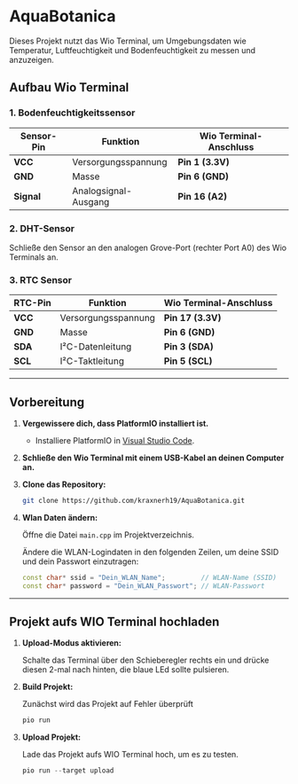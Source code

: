 # AquaBotanica

Dieses Projekt nutzt das Wio Terminal, um Umgebungsdaten wie Temperatur, Luftfeuchtigkeit und Bodenfeuchtigkeit zu messen und anzuzeigen.

## Aufbau Wio Terminal
   
### **1. Bodenfeuchtigkeitssensor**

| **Sensor-Pin** | **Funktion**         | **Wio Terminal-Anschluss** |
|----------------|----------------------|----------------------------|
| **VCC**        | Versorgungsspannung  | **Pin 1 (3.3V)**           |
| **GND**        | Masse                | **Pin 6 (GND)**            |
| **Signal**     | Analogsignal-Ausgang | **Pin 16 (A2)**            |

### **2. DHT-Sensor**

Schließe den Sensor an den analogen Grove-Port (rechter Port A0) des Wio Terminals an.

### **3. RTC Sensor**

| **RTC-Pin** | **Funktion**         | **Wio Terminal-Anschluss** |
|-------------|----------------------|----------------------------|
| **VCC**     | Versorgungsspannung  | **Pin 17 (3.3V)**          |
| **GND**     | Masse                | **Pin 6 (GND)**            |
| **SDA**     | I²C-Datenleitung     | **Pin 3 (SDA)**            |
| **SCL**     | I²C-Taktleitung      | **Pin 5 (SCL)**            |

---

## Vorbereitung

1. **Vergewissere dich, dass PlatformIO installiert ist.**
   - Installiere PlatformIO in [Visual Studio Code](https://platformio.org/install/ide?install=vscode).

2. **Schließe den Wio Terminal mit einem USB-Kabel an deinen Computer an.**

3. **Clone das Repository:**
   ```bash
   git clone https://github.com/kraxnerh19/AquaBotanica.git

4. **Wlan Daten ändern:**

   Öffne die Datei `main.cpp` im Projektverzeichnis.

   Ändere die WLAN-Logindaten in den folgenden Zeilen, um deine SSID und dein Passwort einzutragen:

   ```cpp
   const char* ssid = "Dein_WLAN_Name";         // WLAN-Name (SSID)
   const char* password = "Dein_WLAN_Passwort"; // WLAN-Passwort

  ---

## Projekt aufs WIO Terminal hochladen
1. **Upload-Modus aktivieren:**

   Schalte das Terminal über den Schieberegler rechts ein und drücke diesen 2-mal nach hinten, die blaue LEd sollte pulsieren.
3. **Build Projekt:**

   Zunächst wird das Projekt auf Fehler überprüft
   ```cpp
   pio run
5. **Upload Projekt:**

   Lade das Projekt aufs WIO Terminal hoch, um es zu testen.
   ```cpp
   pio run --target upload
   
   
